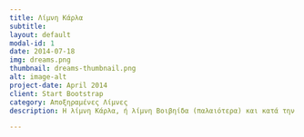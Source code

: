 ```yaml
---
title: Λίμνη Κάρλα
subtitle: 
layout: default
modal-id: 1
date: 2014-07-18
img: dreams.png
thumbnail: dreams-thumbnail.png
alt: image-alt
project-date: April 2014
client: Start Bootstrap
category: Αποξηραμένες Λίμνες
description: Η λίμνη Κάρλα, ή λίμνη Βοιβηίδα (παλαιότερα) και κατά την αρχαιότητα Βοιβηΐς, ή Βοιβιάς, ή Βοίβη, ή λίμνη της Πελασγιώτιδος, είναι λίμνη η οποία αποξηράνθηκε το 1962, επειδή την εποχή εκείνη προκαλούσε πλημμύρες στις πέριξ γεωργικές καλλιέργειες, ενώ ορισμένες βαλτώδεις εκτάσεις γύρω της προκαλούσαν την έντονη παρουσία εντόμων. 

---
```

